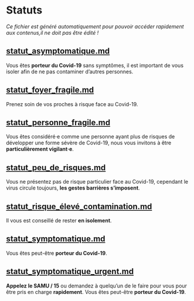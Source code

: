 
# Statuts

*Ce fichier est généré automatiquement pour pouvoir accéder rapidement aux contenus,il ne doit pas être édité !*


## [statut_asymptomatique.md](statut_asymptomatique.md)

Vous êtes **porteur du Covid-19** sans symptômes, il est important de vous isoler afin de ne pas contaminer d’autres personnes.



## [statut_foyer_fragile.md](statut_foyer_fragile.md)

Prenez soin de vos proches à risque face au Covid-19.



## [statut_personne_fragile.md](statut_personne_fragile.md)

Vous êtes considéré·e comme une personne ayant plus de risques de développer une forme sévère de Covid-19, nous vous invitons à être **particulièrement vigilant·e**.



## [statut_peu_de_risques.md](statut_peu_de_risques.md)

Vous ne présentez pas de risque particulier face au Covid-19, cependant le virus circule toujours, **les gestes barrières s’imposent**.



## [statut_risque_élevé_contamination.md](statut_risque_élevé_contamination.md)

Il vous est conseillé de rester **en isolement**.



## [statut_symptomatique.md](statut_symptomatique.md)

Vous êtes peut-être **porteur du Covid-19**.



## [statut_symptomatique_urgent.md](statut_symptomatique_urgent.md)

**Appelez le SAMU / 15** ou demandez à quelqu’un de le faire pour vous pour être pris en charge **rapidement**. Vous êtes peut-être **porteur du Covid-19**.


